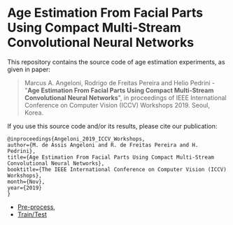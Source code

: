 # Age Estimation From Facial Parts Using Compact Multi-Stream Convolutional Neural Networks

This repository contains the source code of age estimation experiments, as given in paper:

> Marcus A. Angeloni, Rodrigo de Freitas Pereira and Helio Pedrini - "**Age Estimation From Facial Parts Using Compact Multi-Stream Convolutional Neural Networks**", in proceedings of IEEE International Conference on Computer Vision (ICCV) Workshops 2019. Seoul, Korea.

If you use this source code and/or its results, please cite our publication:

```
@inproceedings{Angeloni_2019_ICCV_Workshops, 
author={M. de Assis Angeloni and R. de Freitas Pereira and H. Pedrini}, 
title={Age Estimation From Facial Parts Using Compact Multi-Stream Convolutional Neural Networks}, 
booktitle={The IEEE International Conference on Computer Vision (ICCV) Workshops},
month={Nov},
year={2019}
}
```

- [Pre-process](./src/preprocessing),
- [Train/Test](./src/classification)

 

 

